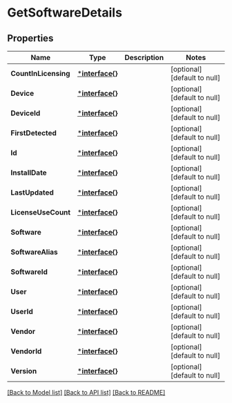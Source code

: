 # GetSoftwareDetails

## Properties
Name | Type | Description | Notes
------------ | ------------- | ------------- | -------------
**CountInLicensing** | [***interface{}**](interface{}.md) |  | [optional] [default to null]
**Device** | [***interface{}**](interface{}.md) |  | [optional] [default to null]
**DeviceId** | [***interface{}**](interface{}.md) |  | [optional] [default to null]
**FirstDetected** | [***interface{}**](interface{}.md) |  | [optional] [default to null]
**Id** | [***interface{}**](interface{}.md) |  | [optional] [default to null]
**InstallDate** | [***interface{}**](interface{}.md) |  | [optional] [default to null]
**LastUpdated** | [***interface{}**](interface{}.md) |  | [optional] [default to null]
**LicenseUseCount** | [***interface{}**](interface{}.md) |  | [optional] [default to null]
**Software** | [***interface{}**](interface{}.md) |  | [optional] [default to null]
**SoftwareAlias** | [***interface{}**](interface{}.md) |  | [optional] [default to null]
**SoftwareId** | [***interface{}**](interface{}.md) |  | [optional] [default to null]
**User** | [***interface{}**](interface{}.md) |  | [optional] [default to null]
**UserId** | [***interface{}**](interface{}.md) |  | [optional] [default to null]
**Vendor** | [***interface{}**](interface{}.md) |  | [optional] [default to null]
**VendorId** | [***interface{}**](interface{}.md) |  | [optional] [default to null]
**Version** | [***interface{}**](interface{}.md) |  | [optional] [default to null]

[[Back to Model list]](../README.md#documentation-for-models) [[Back to API list]](../README.md#documentation-for-api-endpoints) [[Back to README]](../README.md)


